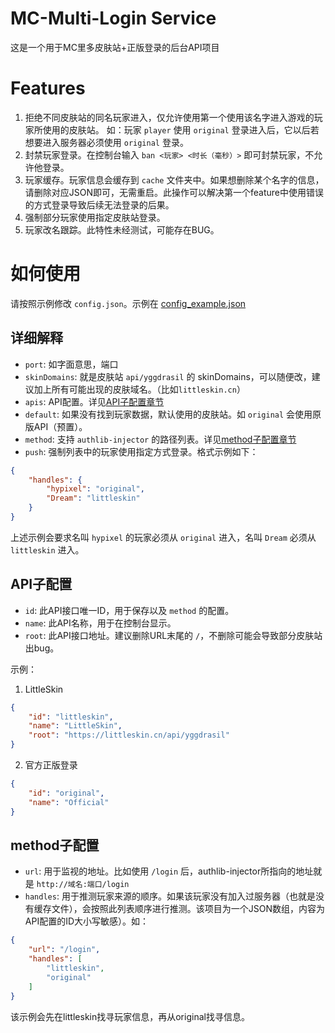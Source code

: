 # MC-Multi-Login Service
这是一个用于MC里多皮肤站+正版登录的后台API项目

# Features
1. 拒绝不同皮肤站的同名玩家进入，仅允许使用第一个使用该名字进入游戏的玩家所使用的皮肤站。
   如：玩家 `player` 使用 `original` 登录进入后，它以后若想要进入服务器必须使用 `original` 登录。
2. 封禁玩家登录。在控制台输入 `ban <玩家> <时长（毫秒）>` 即可封禁玩家，不允许他登录。
3. 玩家缓存。玩家信息会缓存到 `cache` 文件夹中。如果想删除某个名字的信息，请删除对应JSON即可，无需重启。此操作可以解决第一个feature中使用错误的方式登录导致后续无法登录的后果。
4. 强制部分玩家使用指定皮肤站登录。
5. 玩家改名跟踪。此特性未经测试，可能存在BUG。
 
# 如何使用
请按照示例修改 `config.json`。示例在 [config_example.json](./config_example.json)

## 详细解释
- `port`: 如字面意思，端口
-  `skinDomains`: 就是皮肤站 `api/yggdrasil` 的 skinDomains，可以随便改，建议加上所有可能出现的皮肤域名。（比如`littleskin.cn`）
- `apis`: API配置。详见[API子配置章节](#API子配置)
- `default`: 如果没有找到玩家数据，默认使用的皮肤站。如 `original` 会使用原版API（预置）。
- `method`: 支持 `authlib-injector` 的路径列表。详见[method子配置章节](#method子配置)
- `push`: 强制列表中的玩家使用指定方式登录。格式示例如下：
```json
{
    "handles": {
        "hypixel": "original",
        "Dream": "littleskin"
    }
}
```
上述示例会要求名叫 `hypixel` 的玩家必须从 `original` 进入，名叫 `Dream` 必须从 `littleskin` 进入。
  
## API子配置
- `id`: 此API接口唯一ID，用于保存以及 `method` 的配置。
- `name`: 此API名称，用于在控制台显示。
- `root`: 此API接口地址。建议删除URL末尾的 `/`，不删除可能会导致部分皮肤站出bug。

示例：
1. LittleSkin
```json
{
    "id": "littleskin",
    "name": "LittleSkin",
    "root": "https://littleskin.cn/api/yggdrasil"
}
```
2. 官方正版登录
```json
{
    "id": "original",
    "name": "Official"
}
```

## method子配置
- `url`: 用于监视的地址。比如使用 `/login` 后，authlib-injector所指向的地址就是 `http://域名:端口/login`
- `handles`: 用于推测玩家来源的顺序。如果该玩家没有加入过服务器（也就是没有缓存文件），会按照此列表顺序进行推测。该项目为一个JSON数组，内容为API配置的ID大小写敏感）。如：
```json
{
    "url": "/login",
    "handles": [
        "littleskin",
        "original"
    ]
}
```
该示例会先在littleskin找寻玩家信息，再从original找寻信息。
